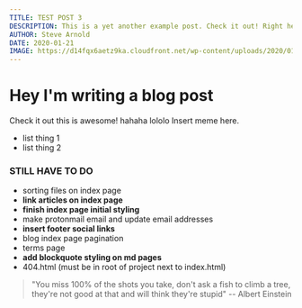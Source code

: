 ```yaml
---
TITLE: TEST POST 3
DESCRIPTION: This is a yet another example post. Check it out! Right here my D-O-GG.
AUTHOR: Steve Arnold
DATE: 2020-01-21
IMAGE: https://d14fqx6aetz9ka.cloudfront.net/wp-content/uploads/2020/01/20141709/20200119_TURKOWSKI_Surfline1-2730.jpg
---
```


# Hey I'm writing a blog post

Check it out this is awesome!
hahaha lololo
Insert meme here.

-   list thing 1
-   list thing 2

### STILL HAVE TO DO

-   sorting files on index page
-   **link articles on index page**
-   **finish index page initial styling**
-   make protonmail email and update email addresses
-   **insert footer social links**
-   blog index page pagination
-   terms page
-   **add blockquote styling on md pages**
-   404.html (must be in root of project next to index.html)

> "You miss 100% of the shots you take, don't ask a fish to climb a tree, they're not good at that and will think they're stupid" -- Albert Einstein
